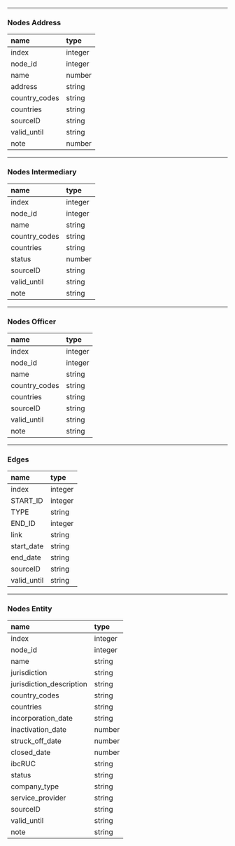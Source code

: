 
-----------
### Nodes Address
| name          | type    |
|:--------------|:--------|
| index         | integer |
| node_id       | integer |
| name          | number  |
| address       | string  |
| country_codes | string  |
| countries     | string  |
| sourceID      | string  |
| valid_until   | string  |
| note          | number  |
-----------
### Nodes Intermediary
| name          | type    |
|:--------------|:--------|
| index         | integer |
| node_id       | integer |
| name          | string  |
| country_codes | string  |
| countries     | string  |
| status        | number  |
| sourceID      | string  |
| valid_until   | string  |
| note          | string  |
-----------
### Nodes Officer
| name          | type    |
|:--------------|:--------|
| index         | integer |
| node_id       | integer |
| name          | string  |
| country_codes | string  |
| countries     | string  |
| sourceID      | string  |
| valid_until   | string  |
| note          | string  |
-----------
### Edges
| name        | type    |
|:------------|:--------|
| index       | integer |
| START_ID    | integer |
| TYPE        | string  |
| END_ID      | integer |
| link        | string  |
| start_date  | string  |
| end_date    | string  |
| sourceID    | string  |
| valid_until | string  |
-----------
### Nodes Entity
| name                     | type    |
|:-------------------------|:--------|
| index                    | integer |
| node_id                  | integer |
| name                     | string  |
| jurisdiction             | string  |
| jurisdiction_description | string  |
| country_codes            | string  |
| countries                | string  |
| incorporation_date       | string  |
| inactivation_date        | number  |
| struck_off_date          | number  |
| closed_date              | number  |
| ibcRUC                   | string  |
| status                   | string  |
| company_type             | string  |
| service_provider         | string  |
| sourceID                 | string  |
| valid_until              | string  |
| note                     | string  |